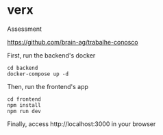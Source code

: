 # verx
Assessment

https://github.com/brain-ag/trabalhe-conosco

First, run the backend's docker

```
cd backend
docker-compose up -d
```

Then, run the frontend's app

```
cd frontend
npm install
npm run dev
```

Finally, access http://localhost:3000 in your browser
